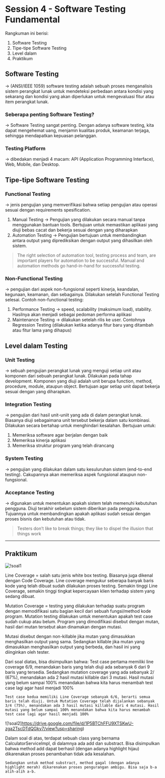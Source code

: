 # Session 4 - Software Testing Fundamental

Rangkuman ini berisi:
1. Software Testing
2. Tipe-tipe Software Testing
3. Level dalam 
4. Praktikum

## Software Testing
→ (ANSI/IEEE 1059) software testing adalah sebuah proses menganalisis sistem perangkat lunak untuk mendeteksi perbedaan antara kondisi yang sekarang dan kondisi yang akan diperlukan untuk mengevaluasi fitur atau item perangkat lunak.
### Seberapa penting Software Testing?
→ Software Testing sangat penting. Dengan adanya software testing, kita dapat mengehemat uang, menjamin kualitas produk, keamanan terjaga, sehingga mendapatkan kepuasan pelanggan.
### Testing Platform
→ dibedakan menjadi 4 macam: API (Application Programming Interface), Web, Mobile, dan Desktop.

## Tipe-tipe Software Testing
### Functional Testing
→ jenis pengujian yang memverifikasi bahwa setiap pengujian atau operasi sesuai dengan requirements spesification.
1.  Manual Testing → Pengujian yang dilakukan secara manual tanpa menggunakan bantuan tools. Bertujuan untuk memastikan aplikasi yang diuji bebas cacat dan bekerja sesuai dengan yang diharapkan
2.  Automation Testing → Pengujian bertujuan untuk membandingkan antara output yang diprediksikan dengan output yang dihasilkan oleh sistem.

> The right selection of automation tool, testing process and team, are important players for automation to be successful. Manual and automation methods go hand-in-hand for successful testing.

### Non-Functional Testing
→ pengujian dari aspek non-fungsional seperti kinerja, keandalan, kegunaan, keamanan, dan sebagainya. Dilakukan setelah Functional Testing selesai. Contoh non-functional testing:
1.  Performance Testing → speed, scalability (maksimum load), stability. Hasilnya akan menjadi sebagai pedoman performa aplikasi
2.  Maintenance Testing → dilakukan setelah rilis ke user. Contohnya Regression Testing (dilakukan ketika adanya fitur baru yang ditambah atau fitur lama yang dihapus)

## Level dalam Testing
### Unit Testing
→ sebuah pengujian perangkat lunak yang menguji setiap unit atau komponen dari sebuah perangkat lunak. Dilakukan pada tahap development. Komponen yang diuji adalah unit berupa function, method, procedure, module, ataupun object. Bertujuan agar setiap unit dapat bekerja sesuai dengan yang diharapkan.

### Integration Testing
→ pengujian dari hasil unit-uniit yang ada di dalam perangkat lunak. Biasanya diuji sebagaimana unit tersebut bekerja dalam satu kombinasi. Dilakukan secara bertahap untuk menghindari kesalahan. Bertujuan untuk:
1.  Memeriksa software agar berjalan dengan baik
2.  Memeriksa kinerja aplikasi
3.  Memeriksa struktur program yang telah dirancang

### System Testing
→ pengujian yang dilakukan dalam satu kesuluruhan sistem (end-to-end testing). Cakupannya akan memeriksa aspek fungsional ataupun non-fungsional.

### Acceptance Testing
→ digunakan untuk menentukan apakah sistem telah memenuhi kebutuhan pengguna. Diuji terakhir sebelum sistem diberikan pada pengguna. Tujuannya untuk membandingkan apakah aplikasi sudah sesuai dengan proses bisnis dan kebutuhan atau tidak.

> Testers don’t like to break things; they like to dispel the illusion that things work

---------
## Praktikum
![!soal1](https://drive.google.com/file/d/1MnKP6fZbHvmX5Mqsohq3Qcj5Bo7SbJNy/view?usp=sharing)

Line Coverage = salah satu jenis white box testing. Biasanya juga dikenal dengan Code Coverage. Line coverage mengukur seberapa banyak baris kode yang telah dibuat sudah dilakukan proses testing. Semakin tinggi Line Coverage, semakin tinggi tingkat kepercayaan klien terhadap sistem yang sedang dibuat.

Mutation Coverage = testing yang dilakukan terhadap suatu program dengan memodifikasi satu bagian kecil dari sebuah fungsi/method kode program. Mutation testing dilakukan untuk menentukan apakah test case sudah cukup atau belum. Program yang dimodifikasi disebut dengan mutan, hasil dari mutan tersebut akan dinamakan dengan mutasi. 

Mutasi disebut dengan non-killable jika mutan yang dimasukkan menghasilkan output yang sama. Sedangkan killable jika mutan yang dimasukkan menghasilkan output yang berbeda, dan hasil ini yang diinginkan oleh tester.

Dari soal diatas, bisa disimpulkan bahwa:
    Test case pertama memiliki line coverage 6/9, menandakan baris yang telah diuji ada sebanyak 6 dari 9 baris yang tersedia. Sedangkan mutation coverage yang ada sebanyak 2/ (67%), menandakan ada 2 hasil mutasi killable dari 3 mutasi. Hasil mutasi yang belum sampai 100% menandakan bahwa kita harus menambah test case lagi agar hasil menjadi 100%

    Test case kedua memiliki Line Coverage sebanyak 6/6, berarti semua baris telah diuji. Untuk Mutation Coverage telah dijalankan sebanyak 3/4 (75%), menandakan ada 3 hasil mutasi killable dari 4 mutasi. Hasil mutasi yang belum sampai 100% menandakan bahwa kita harus menambah test case lagi agar hasil menjadi 100%

![!soal2]https://drive.google.com/file/d/1P5BTChFFU9XTSKwU-zga2TscDTdQGky7/view?usp=sharing)

Dalam soal di atas, terdapat sebuah class yang bernama CalculatorServiceImpl, di dalamnya ada add dan substract.
    Bisa disimpulkan bahwa method add dapat berhasil (dengan adanya highlight hijau) dikarenakan proses penambahan tidak ada kesalahan.

    Sedangkan untuk method substract, method gagal (dengan adanya highlight merah) dikarenakan proses pengurangan ambigu. Bisa saja b-a alih-alih a-b.
